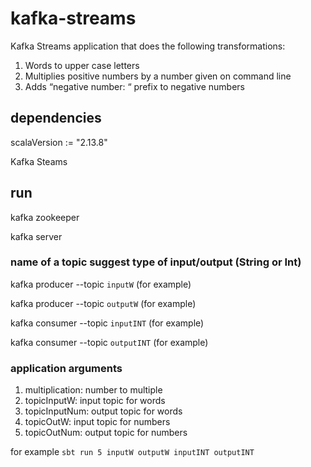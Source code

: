 # kafka-streams 

Kafka Streams application that does the following transformations:

1. Words to upper case letters
2. Multiplies positive numbers by a number given on command line
3. Adds “negative number: “ prefix to negative numbers

## dependencies 

scalaVersion := "2.13.8" 

Kafka Steams

## run

kafka zookeeper

kafka server

### name of a topic suggest type of input/output (String or Int)

kafka producer --topic `inputW` (for example)

kafka producer --topic `outputW` (for example)

kafka consumer --topic `inputINT` (for example)

kafka consumer --topic `outputINT` (for example)

### application arguments 

1. multiplication: number to multiple 
2. topicInputW: input topic for words
3. topicInputNum: output topic for words
4. topicOutW: input topic for numbers
5. topicOutNum: output topic for numbers

for example `sbt run 5 inputW outputW inputINT outputINT`